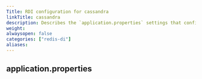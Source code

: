 ```yaml
---
Title: RDI configuration for cassandra
linkTitle: cassandra
description: Describes the `application.properties` settings that configure Debezium Server for cassandra
weight:
alwaysopen: false
categories: ["redis-di"]
aliases:
---
```


## application.properties

```properties

```

